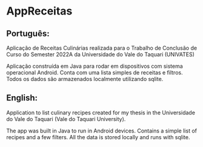 # AppReceitas
## Português:
Aplicação de Receitas Culinárias realizada para o Trabalho de Conclusão de Curso do Semester 2022A da Universidade do Vale do Taquari (UNIVATES)

Aplicação construída em Java para rodar em dispositivos com sistema operacional Android. Conta com uma lista simples de receitas e filtros. Todos os dados são armazenados localmente utilizando sqlite.

## English:
Application to list culinary recipes created for my thesis in the Universidade do Vale do Taquari (Vale do Taquari University).

The app was built in Java to run in Android devices. Contains a simple list of recipes and a few filters. All the data is stored locally and runs with sqlite.
